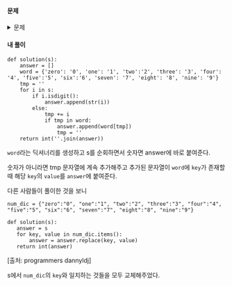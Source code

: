#### **문제** 

<details>
  <summary>문제 </summary>
  <div markdown="1">
    
##### 문제 설명
    
프로그래머스 모바일은 개인정보 보호를 위해 고지서를 보낼 때 고객들의 전화번호의 일부를 가립니다.
    
전화번호가 문자열 phone_number로 주어졌을 때, 전화번호의 뒷 4자리를 제외한 나머지 숫자를 전부 *으로 가린 문자열을 리턴하는 함수, solution을 완성해주세요.

##### 제한 조건
- s는 길이 4 이상, 20이하인 문자열입니다.
    
##### 입출력 예
|phone_number|	return|
|--|--|    
|"01033334444"|	"*******4444"|
|"027778888"|	"*****8888"|
</div>
</details>


#### **내 풀이**
```python3
def solution(s):
    answer = []
    word = {'zero': '0', 'one': '1', 'two':'2', 'three': '3', 'four': '4', 'five':'5', 'six':'6', 'seven': '7', 'eight': '8', 'nine': '9'}
    tmp = ''
    for i in s:
        if i.isdigit():
            answer.append(str(i))
        else:
            tmp += i
            if tmp in word:
                answer.append(word[tmp])
                tmp = ''
    return int(''.join(answer))
```

`word`라는 딕셔너리를 생성하고 s를 순회하면서 숫자면 answer에 바로 붙여준다.
 
 숫자가 아니라면 tmp 문자열에 계속 추가해주고 추가된 문자열이 `word`에 `key`가 존재할 때 해당 `key`의 `value`를 `answer`에 붙여준다.
 
 다른 사람들이 풀이한 것을 보니
 ```python3
 num_dic = {"zero":"0", "one":"1", "two":"2", "three":"3", "four":"4", "five":"5", "six":"6", "seven":"7", "eight":"8", "nine":"9"}

def solution(s):
    answer = s
    for key, value in num_dic.items():
        answer = answer.replace(key, value)
    return int(answer)
 ```
 
 [출처: programmers  dannyldj]
 
s에서 `num_dic`의 `key`와 일치하는 것들을 모두 교체해주었다.
